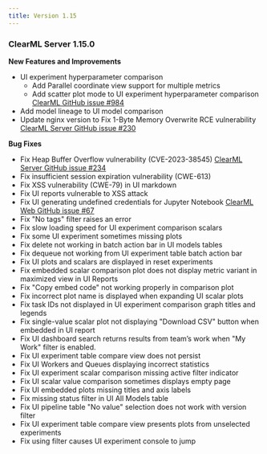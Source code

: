 ```yaml
---
title: Version 1.15
---
```


### ClearML Server 1.15.0

**New Features and Improvements**
* UI experiment hyperparameter comparison
  * Add Parallel coordinate view support for multiple metrics
  * Add scatter plot mode to UI experiment hyperparameter comparison [ClearML GitHub issue #984](https://github.com/allegroai/clearml/issues/984)
* Add model lineage to UI model comparison
* Update nginx version to Fix 1-Byte Memory Overwrite RCE vulnerability  [ClearML Server GitHub issue #230](https://github.com/allegroai/clearml-server/issues/230)

**Bug Fixes**
* Fix Heap Buffer Overflow vulnerability (CVE-2023-38545) [ClearML Server GitHub issue #234](https://github.com/allegroai/clearml-server/issues/234)
* Fix insufficient session expiration vulnerability (CWE-613)
* Fix XSS vulnerability (CWE-79) in UI markdown 
* Fix UI reports vulnerable to XSS attack
* Fix UI generating undefined credentials for Jupyter Notebook [ClearML Web GitHub issue #67](https://github.com/allegroai/clearml-web/issues/67)
* Fix "No tags" filter raises an error
* Fix slow loading speed for UI experiment comparison scalars 
* Fix some UI experiment sometimes missing plots
* Fix delete not working in batch action bar in UI models tables 
* Fix dequeue not working from UI experiment table batch action bar
* Fix UI plots and scalars are displayed in reset experiments
* Fix embedded scalar comparison plot does not display metric variant in maximized view in UI Reports
* Fix "Copy embed code" not working properly in comparison plot 
* Fix incorrect plot name is displayed when expanding UI scalar plots
* Fix task IDs not displayed in UI experiment comparison graph titles and legends
* Fix single-value scalar plot not displaying "Download CSV" button when embedded in UI report
* Fix UI dashboard search returns results from team’s work when "My Work" filter is enabled.
* Fix UI experiment table compare view does not persist
* Fix UI Workers and Queues displaying incorrect statistics
* Fix UI experiment scalar comparison missing active filter indicator
* Fix UI scalar value comparison sometimes displays empty page
* Fix UI embedded plots missing titles and axis labels
* Fix missing status filter in UI All Models table
* Fix UI pipeline table "No value" selection does not work with version filter
* Fix UI experiment table compare view presents plots from unselected experiments
* Fix using filter causes UI experiment console to jump
